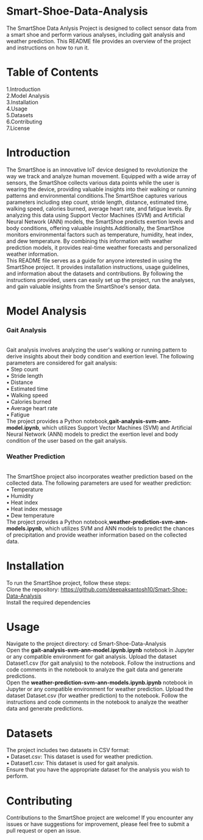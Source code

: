 # Smart-Shoe-Data-Analysis
The SmartShoe Data Anlysis Project is designed to collect sensor data from a smart shoe and perform various analyses, including gait analysis and weather prediction. This README file provides an overview of the project and instructions on how to run it.

# Table of Contents
1.Introduction<br>
2.Model Analysis<br>
3.Installation<br>
4.Usage<br>
5.Datasets<br>
6.Contributing<br>
7.License<br>
# Introduction
The SmartShoe is an innovative IoT device designed to revolutionize the way we track and analyze human movement. Equipped with a wide array of sensors, the SmartShoe collects various data points while the user is wearing the device, providing valuable insights into their walking or running patterns and environmental conditions.The SmartShoe captures various parameters including step count, stride length, distance, estimated time, walking speed, calories burned, average heart rate, and fatigue levels. By analyzing this data using Support Vector Machines (SVM) and Artificial Neural Network (ANN) models, the SmartShoe predicts exertion levels and body conditions, offering valuable insights.Additionally, the SmartShoe monitors environmental factors such as temperature, humidity, heat index, and dew temperature. By combining this information with weather prediction models, it provides real-time weather forecasts and personalized weather information.<br>
This README file serves as a guide for anyone interested in using the SmartShoe project. It provides installation instructions, usage guidelines, and information about the datasets and contributions. By following the instructions provided, users can easily set up the project, run the analyses, and gain valuable insights from the SmartShoe's sensor data.

# Model Analysis
<h3>Gait Analysis</h3><br>
Gait analysis involves analyzing the user's walking or running pattern to derive insights about their body condition and exertion level. The following parameters are considered for gait analysis:<br>
&#x2022; Step count<br>
&#x2022; Stride length<br>
&#x2022; Distance<br>
&#x2022; Estimated time<br>
&#x2022; Walking speed<br>
&#x2022; Calories burned<br>
&#x2022; Average heart rate<br>
&#x2022; Fatigue<br>
The project provides a Python notebook,<b>gait-analysis-svm-ann-model.ipynb</b>, which utilizes Support Vector Machines (SVM) and Artificial Neural Network (ANN) models to predict the exertion level and body condition of the user based on the gait analysis.<br>
<h3>Weather Prediction</h3><br>
The SmartShoe project also incorporates weather prediction based on the collected data. The following parameters are used for weather prediction:<br>
&#x2022; Temperature<br>
&#x2022; Humidity<br>
&#x2022; Heat index<br>
&#x2022; Heat index message<br>
&#x2022; Dew temperature<br>
The project provides a Python notebook,<b>weather-prediction-svm-ann-models.ipynb</b>, which utilizes SVM and ANN models to predict the chances of precipitation and provide weather information based on the collected data.

# Installation
To run the SmartShoe project, follow these steps:<br>
Clone the repository: https://github.com/deepaksantosh10/Smart-Shoe-Data-Analysis<br>
Install the required dependencies

# Usage
Navigate to the project directory: cd Smart-Shoe-Data-Analysis<br>
Open the <b>gait-analysis-svm-ann-model.ipynb.ipynb</b> notebook in Jupyter or any compatible environment for gait analysis. Upload the dataset Dataset1.csv (for gait analysis) to the notebook. Follow the instructions and code comments in the notebook to analyze the gait data and generate predictions.<br>
Open the <b>weather-prediction-svm-ann-models.ipynb.ipynb</b> notebook in Jupyter or any compatible environment for weather prediction. Upload the dataset Dataset.csv (for weather prediction) to the notebook. Follow the instructions and code comments in the notebook to analyze the weather data and generate predictions.

# Datasets
The project includes two datasets in CSV format:
<br>
&#x2022; Dataset.csv: This dataset is used for weather prediction.<br>
&#x2022; Dataset1.csv: This dataset is used for gait analysis.<br>
Ensure that you have the appropriate dataset for the analysis you wish to perform.<br>

# Contributing
Contributions to the SmartShoe project are welcome! If you encounter any issues or have suggestions for improvement, please feel free to submit a pull request or open an issue.

